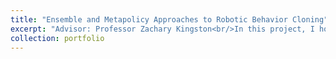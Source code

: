 ```yaml
---
title: "Ensemble and Metapolicy Approaches to Robotic Behavior Cloning"
excerpt: "Advisor: Professor Zachary Kingston<br/>In this project, I hope to extend the generalization properties of the NeuralMP approach. My goal is to make use of ensemble Mixture of Experts approach to optimize as a metapolicy such that the combination of experts may generalize better ot unseen environments. Through my current progress, I have been able to implement modified versions of previous works' approaches in training and architecture, and improve the process by which I udnerstand the content of related work."
collection: portfolio
---
```

